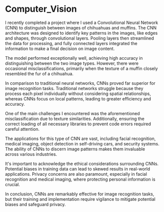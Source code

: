 # Computer_Vision
I recently completed a project where I used a Convolutional Neural Network (CNN) to distinguish between images of chihuahuas and muffins.  The CNN architecture was designed to identify key patterns in the images, like edges and shapes, through convolutional layers.  Pooling layers then streamlined the data for processing, and fully connected layers integrated the information to make a final decision on image content.    

The model performed exceptionally well, achieving high accuracy in distinguishing between the two image types.  However, there were occasional misclassifications, primarily when the texture of a muffin closely resembled the fur of a chihuahua.    

In comparison to traditional neural networks, CNNs proved far superior for image recognition tasks.  Traditional networks struggle because they process each pixel individually without considering spatial relationships, whereas CNNs focus on local patterns, leading to greater efficiency and accuracy.    

One of the main challenges I encountered was the aforementioned misclassification due to texture similarities.  Additionally, ensuring the correct loading of all necessary libraries to prevent code errors required careful attention.    

The applications for this type of CNN are vast, including facial recognition, medical imaging, object detection in self-driving cars, and security systems.  The ability of CNNs to discern image patterns makes them invaluable across various industries.    

It's important to acknowledge the ethical considerations surrounding CNNs. Potential biases in training data can lead to skewed results in real-world applications.  Privacy concerns are also paramount, especially in facial recognition and medical imaging, where protecting personal information is crucial.    

In conclusion, CNNs are remarkably effective for image recognition tasks, but their training and implementation require vigilance to mitigate potential biases and safeguard privacy. 

